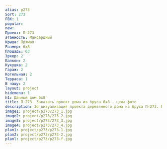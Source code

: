 ```yaml
---
alias: p273
Sort: 273
FBX: 1
popular: 
new: 
Проект: П-273
Этажность: Мансардный
Крыша: Прямая
Размер: 6х8
Площадь: 63
Эркер: 2
Балкон: 2
Кукушка: 2
Гараж: 2
Котельная: 2
Терраса: 1
В чашу: 2
layout: project
hidemenu: 1
h1: Дачный дом 6х8
title: П-273. Заказать проект дома из бруса 6х8 - цена фото
description: 3d визуализация проекта деревянного дома из бруса П-273. Площадь 63 м2, размер 6х8. Вы можете внести любые изменения в проект.
image1: project/p273/273_1.jpg
image2: project/p273/273_2.jpg
image3: project/p273/273_3.jpg
image4: project/p273/273_4.jpg
plan1: project/p273/p273-1.jpg
plan2: project/p273/p273-2.jpg
planl: project/p273/p273-f.jpg
---
```

